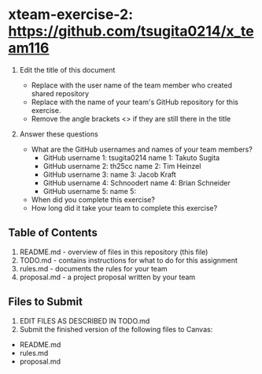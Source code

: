 # xteam-exercise-2: https://github.com/tsugita0214/x_team116

1. Edit the title of this document
   * Replace <UserName> with the user name of the team member who created shared repository
   * Replace <GitHubRepositoryName> with the name of your team's GitHub repository for this exercise.
   * Remove the angle brackets <> if they are still there in the title

2. Answer these questions
   * What are the GitHub usernames and names of your team members?
       * GitHub username 1: tsugita0214      name 1: Takuto Sugita
       * GitHub username 2: th25cc           name 2: Tim Heinzel
       * GitHub username 3:                  name 3: Jacob Kraft
       * GitHub username 4: Schnoodert       name 4: Brian Schneider
       * GitHub username 5:                  name 5:
   * When did you complete this exercise? 
   * How long did it take your team to complete this exercise? 

## Table of Contents

1. README.md - overview of files in this repository (this file)
2. TODO.md - contains instructions for what to do for this assignment
3. rules.md - documents the rules for your team
4. proposal.md - a project proposal written by your team

## Files to Submit

1. EDIT FILES AS DESCRIBED IN TODO.md
2. Submit the finished version of the following files to Canvas:

* README.md
* rules.md
* proposal.md
